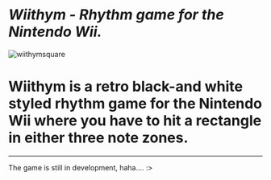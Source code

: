 # *Wiithym - Rhythm game for the Nintendo Wii.*
![wiithymsquare](https://defisreal.neocities.org/wiithymsquare.png)
# Wiithym is a retro black-and white styled rhythm game for the Nintendo Wii where you have to hit a rectangle in either three note zones.
---
The game is still in development, haha.... :>
